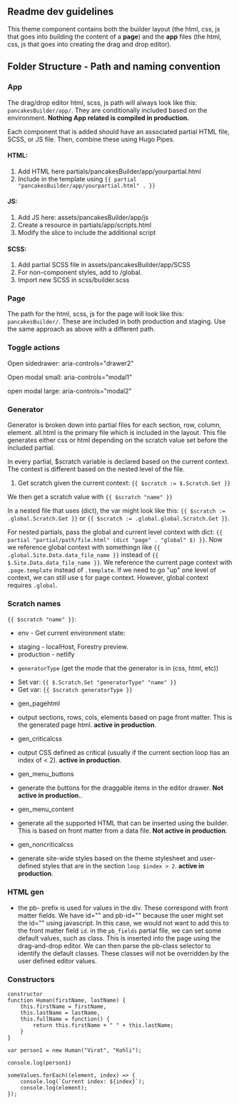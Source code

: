 ## Readme dev guidelines

This theme component contains both the builder layout (the html, css, js that goes into building the content of a **page**) and the **app** files (the html, css, js that goes into creating the drag and drop editor).

## Folder Structure - Path and naming convention

### App
The drag/drop editor html, scss, js path will always look like this: `pancakesBuilder/app/`. They are conditionally included based on the environment. **Nothing App related is compiled in production.**

Each component that is added should have an associated partial HTML file, SCSS, or JS file. Then, combine these using Hugo Pipes. 

#### HTML:
1. Add HTML here partials/pancakesBuilder/app/yourpartial.html
2. Include in the template using `{{ partial "pancakesBuilder/app/yourpartial.html" . }}`

#### JS:
1. Add JS here: assets/pancakesBuilder/app/js
2. Create a resource in partials/app/scripts.html
3. Modify the slice to include the additional script

#### SCSS:
1. Add partial SCSS file in assets/pancakesBuilder/app/SCSS
2. For non-component styles, add to /global.
3. Import new SCSS in scss/builder.scss

### Page
The path for the html, scss, js for the page will look like this: `pancakesBuilder/`. These are included in both production and staging. Use the same approach as above with a different path. 

### Toggle actions
Open sidedrawer:
aria-controls="drawer2"

Open modal small:
aria-controls="modal1"

open modal large:
aria-controls="modal2"

### Generator
Generator is broken down into partial files for each section, row, column, element. all.html is the primary file which is included in the layout. This file generates either css or html depending on the scratch value set before the included partial.

In every partial, $scratch variable is declared based on the current context. The context is different based on the nested level of the file.

1. Get scratch given the current context: `{{ $scratch := $.Scratch.Get }}`

We then get a scratch value with `{{ $scratch "name" }}`

In a nested file that uses (dict), the var might look like this: `{{ $scratch := .global.Scratch.Get }}` or `{{ $scratch := .global.global.Scratch.Get }}`.

For nested partials, pass the global and current level context with dict: `{{ partial "partial/path/file.html" (dict "page" . "global" $) }}`. Now we reference global context with somethingn like `{{ .global.Site.Data.data_file_name }}` instead of `{{ $.Site.Data.data_file_name }}`. We reference the current page context with `.page.template` instead of `.template`. If we need to go "up" one level of context, we can still use `$` for page context. However, global context requires `.global`.

### Scratch names
`{{ $scratch "name" }}`:
* env - Get current environment state:
- staging - localHost, Forestry preview.
- production - netlify

* `generatorType` (get the mode that the generator is in (css, html, etc))
- Set var: `{{ $.Scratch.Set "generatorType" "name" }}`
- Get var: `{{ $scratch generatorType }}`

* gen_pagehtml 
- output sections, rows, cols, elements based on page front matter. This is the generated page html. **active in production**.

* gen_criticalcss 
- output CSS defined as critical (usually if the current section loop has an index of < 2). **active in production**.
* gen_menu_buttons 
- generate the buttons for the draggable items in the editor drawer. **Not active in production.**.

* gen_menu_content 
- generate all the supported HTML that can be inserted using the builder. This is based on front matter from a data file. **Not active in production**.

* gen_noncriticalcss 
- generate site-wide styles based on the theme stylesheet and user-defined styles that are in the section `loop $index > 2`. **active in production**.

### HTML gen

* the pb- prefix is used for values in the div. These correspond with front matter fields. We have id="" and pb-id="" because the user might set the id="" using javascript. In this case, we would not want to add this to the front matter field `id`. in the `pb_fields` partial file, we can set some default values, such as class. This is inserted into the page using the drag-and-drop editor. We can then parse the pb-class selector to identify the default classes. These classes will not be overridden by the user defined editor values.

### Constructors 

```
constructor
function Human(firstName, lastName) {
	this.firstName = firstName,
	this.lastName = lastName,
	this.fullName = function() {
		return this.firstName + " " + this.lastName;
	}
}

var person1 = new Human("Virat", "Kohli");

console.log(person1)
```

```
someValues.forEach((element, index) => {
    console.log(`Current index: ${index}`);
    console.log(element);
});
```